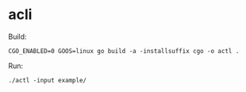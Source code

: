 # acli

Build:
```
CGO_ENABLED=0 GOOS=linux go build -a -installsuffix cgo -o actl .
```

Run:
```
./actl -input example/
```
